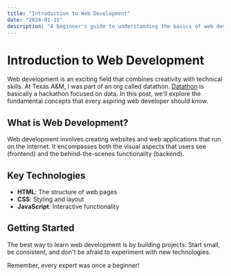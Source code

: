 ```yaml
---
title: "Introduction to Web Development"
date: "2024-01-15"
description: "A beginner's guide to understanding the basics of web development"
---
```




# Introduction to Web Development

Web development is an exciting field that combines creativity with technical skills. At Texas A&M, I was part of an org called datathon. [Datathon](https://tamudatathon.org/) is basically a hackathon focused on data. In this post, we'll explore the fundamental concepts that every aspiring web developer should know.

## What is Web Development?

Web development involves creating websites and web applications that run on the internet. It encompasses both the visual aspects that users see (frontend) and the behind-the-scenes functionality (backend).

## Key Technologies

- **HTML**: The structure of web pages
- **CSS**: Styling and layout
- **JavaScript**: Interactive functionality

## Getting Started

The best way to learn web development is by building projects. Start small, be consistent, and don't be afraid to experiment with new technologies.

Remember, every expert was once a beginner! 